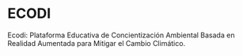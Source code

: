 # ECODI
Ecodi: Plataforma Educativa de Concientización Ambiental Basada en Realidad Aumentada para Mitigar el Cambio Climático.
